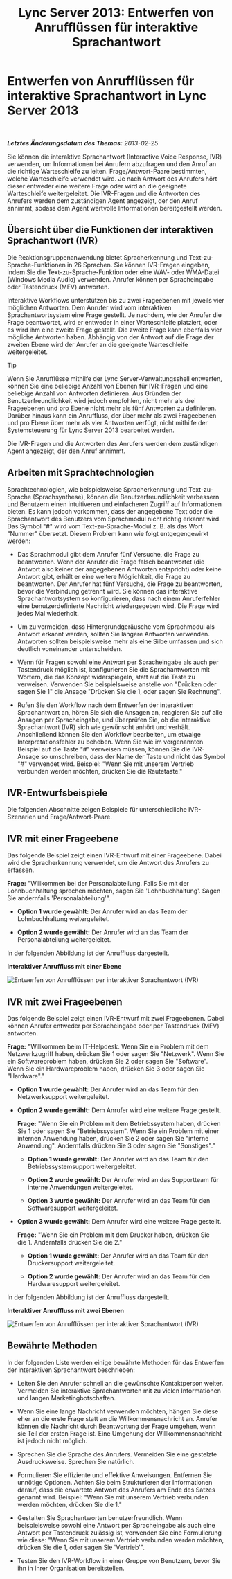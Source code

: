 ﻿---
title: 'Lync Server 2013: Entwerfen von Anrufflüssen für interaktive Sprachantwort'
TOCTitle: Entwerfen von Anrufflüssen für interaktive Sprachantwort
ms:assetid: f3477f0a-3ad5-4b13-a73c-046aa451db19
ms:mtpsurl: https://technet.microsoft.com/de-de/library/Gg413020(v=OCS.15)
ms:contentKeyID: 49295885
ms.date: 05/19/2016
mtps_version: v=OCS.15
ms.translationtype: HT
---

# Entwerfen von Anrufflüssen für interaktive Sprachantwort in Lync Server 2013

 

_**Letztes Änderungsdatum des Themas:** 2013-02-25_

Sie können die interaktive Sprachantwort (Interactive Voice Response, IVR) verwenden, um Informationen bei Anrufern abzufragen und den Anruf an die richtige Warteschleife zu leiten. Frage/Antwort-Paare bestimmten, welche Warteschleife verwendet wird. Je nach Antwort des Anrufers hört dieser entweder eine weitere Frage oder wird an die geeignete Warteschleife weitergeleitet. Die IVR-Fragen und die Antworten des Anrufers werden dem zuständigen Agent angezeigt, der den Anruf annimmt, sodass dem Agent wertvolle Informationen bereitgestellt werden.

## Übersicht über die Funktionen der interaktiven Sprachantwort (IVR)

Die Reaktionsgruppenanwendung bietet Spracherkennung und Text-zu-Sprache-Funktionen in 26 Sprachen. Sie können IVR-Fragen eingeben, indem Sie die Text-zu-Sprache-Funktion oder eine WAV- oder WMA-Datei (Windows Media Audio) verwenden. Anrufer können per Spracheingabe oder Tastendruck (MFV) antworten.

Interaktive Workflows unterstützen bis zu zwei Frageebenen mit jeweils vier möglichen Antworten. Dem Anrufer wird vom interaktiven Sprachantwortsystem eine Frage gestellt. Je nachdem, wie der Anrufer die Frage beantwortet, wird er entweder in einer Warteschleife platziert, oder es wird ihm eine zweite Frage gestellt. Die zweite Frage kann ebenfalls vier mögliche Antworten haben. Abhängig von der Antwort auf die Frage der zweiten Ebene wird der Anrufer an die geeignete Warteschleife weitergeleitet.


> [!TIP]
> Wenn Sie Anrufflüsse mithilfe der Lync Server-Verwaltungsshell entwerfen, können Sie eine beliebige Anzahl von Ebenen für IVR-Fragen und eine beliebige Anzahl von Antworten definieren. Aus Gründen der Benutzerfreundlichkeit wird jedoch empfohlen, nicht mehr als drei Frageebenen und pro Ebene nicht mehr als fünf Antworten zu definieren. Darüber hinaus kann ein Anruffluss, der über mehr als zwei Frageebenen und pro Ebene über mehr als vier Antworten verfügt, nicht mithilfe der Systemsteuerung für Lync Server 2013 bearbeitet werden.



Die IVR-Fragen und die Antworten des Anrufers werden dem zuständigen Agent angezeigt, der den Anruf annimmt.

## Arbeiten mit Sprachtechnologien

Sprachtechnologien, wie beispielsweise Spracherkennung und Text-zu-Sprache (Sprachsynthese), können die Benutzerfreundlichkeit verbessern und Benutzern einen intuitiveren und einfacheren Zugriff auf Informationen bieten. Es kann jedoch vorkommen, dass der angegebene Text oder die Sprachantwort des Benutzers vom Sprachmodul nicht richtig erkannt wird. Das Symbol "\#" wird vom Text-zu-Sprache-Modul z. B. als das Wort "Nummer" übersetzt. Diesem Problem kann wie folgt entgegengewirkt werden:

  - Das Sprachmodul gibt dem Anrufer fünf Versuche, die Frage zu beantworten. Wenn der Anrufer die Frage falsch beantwortet (die Antwort also keiner der angegebenen Antworten entspricht) oder keine Antwort gibt, erhält er eine weitere Möglichkeit, die Frage zu beantworten. Der Anrufer hat fünf Versuche, die Frage zu beantworten, bevor die Verbindung getrennt wird. Sie können das interaktive Sprachantwortsystem so konfigurieren, dass nach einem Anruferfehler eine benutzerdefinierte Nachricht wiedergegeben wird. Die Frage wird jedes Mal wiederholt.

  - Um zu vermeiden, dass Hintergrundgeräusche vom Sprachmodul als Antwort erkannt werden, sollten Sie längere Antworten verwenden. Antworten sollten beispielsweise mehr als eine Silbe umfassen und sich deutlich voneinander unterscheiden.

  - Wenn für Fragen sowohl eine Antwort per Spracheingabe als auch per Tastendruck möglich ist, konfigurieren Sie die Sprachantworten mit Wörtern, die das Konzept widerspiegeln, statt auf die Taste zu verweisen. Verwenden Sie beispielsweise anstelle von "Drücken oder sagen Sie 1" die Ansage "Drücken Sie die 1, oder sagen Sie Rechnung".

  - Rufen Sie den Workflow nach dem Entwerfen der interaktiven Sprachantwort an, hören Sie sich die Ansagen an, reagieren Sie auf alle Ansagen per Spracheingabe, und überprüfen Sie, ob die interaktive Sprachantwort (IVR) sich wie gewünscht anhört und verhält. Anschließend können Sie den Workflow bearbeiten, um etwaige Interpretationsfehler zu beheben. Wenn Sie wie im vorgenannten Beispiel auf die Taste "\#" verweisen müssen, können Sie die IVR-Ansage so umschreiben, dass der Name der Taste und nicht das Symbol "\#" verwendet wird. Beispiel: "Wenn Sie mit unserem Vertrieb verbunden werden möchten, drücken Sie die Rautetaste."

## IVR-Entwurfsbeispiele

Die folgenden Abschnitte zeigen Beispiele für unterschiedliche IVR-Szenarien und Frage/Antwort-Paare.

## IVR mit einer Frageebene

Das folgende Beispiel zeigt einen IVR-Entwurf mit einer Frageebene. Dabei wird die Spracherkennung verwendet, um die Antwort des Anrufers zu erfassen.

**Frage:** "Willkommen bei der Personalabteilung. Falls Sie mit der Lohnbuchhaltung sprechen möchten, sagen Sie 'Lohnbuchhaltung'. Sagen Sie andernfalls 'Personalabteilung'".

  - **Option 1 wurde gewählt:** Der Anrufer wird an das Team der Lohnbuchhaltung weitergeleitet.

  - **Option 2 wurde gewählt:** Der Anrufer wird an das Team der Personalabteilung weitergeleitet.

In der folgenden Abbildung ist der Anruffluss dargestellt.

**Interaktiver Anruffluss mit einer Ebene**

![Entwerfen von Anrufflüssen per interaktiver Sprachantwort (IVR)](images/Gg413020.4820a9f7-b5b0-4831-b972-baae0c015ec1(OCS.15).jpg "Entwerfen von Anrufflüssen per interaktiver Sprachantwort (IVR)")

## IVR mit zwei Frageebenen

Das folgende Beispiel zeigt einen IVR-Entwurf mit zwei Frageebenen. Dabei können Anrufer entweder per Spracheingabe oder per Tastendruck (MFV) antworten.

**Frage:** "Willkommen beim IT-Helpdesk. Wenn Sie ein Problem mit dem Netzwerkzugriff haben, drücken Sie 1 oder sagen Sie "Netzwerk". Wenn Sie ein Softwareproblem haben, drücken Sie 2 oder sagen Sie "Software". Wenn Sie ein Hardwareproblem haben, drücken Sie 3 oder sagen Sie "Hardware"."

  - **Option 1 wurde gewählt:** Der Anrufer wird an das Team für den Netzwerksupport weitergeleitet.

  - **Option 2 wurde gewählt:** Dem Anrufer wird eine weitere Frage gestellt.
    
    **Frage:** "Wenn Sie ein Problem mit dem Betriebssystem haben, drücken Sie 1 oder sagen Sie "Betriebssystem". Wenn Sie ein Problem mit einer internen Anwendung haben, drücken Sie 2 oder sagen Sie "interne Anwendung". Andernfalls drücken Sie 3 oder sagen Sie "Sonstiges"."
    
      - **Option 1 wurde gewählt:** Der Anrufer wird an das Team für den Betriebssystemsupport weitergeleitet.
    
      - **Option 2 wurde gewählt:** Der Anrufer wird an das Supportteam für interne Anwendungen weitergeleitet.
    
      - **Option 3 wurde gewählt:** Der Anrufer wird an das Team für den Softwaresupport weitergeleitet.

  - **Option 3 wurde gewählt:** Dem Anrufer wird eine weitere Frage gestellt.
    
    **Frage:** "Wenn Sie ein Problem mit dem Drucker haben, drücken Sie die 1. Andernfalls drücken Sie die 2."
    
      - **Option 1 wurde gewählt:** Der Anrufer wird an das Team für den Druckersupport weitergeleitet.
    
      - **Option 2 wurde gewählt:** Der Anrufer wird an das Team für den Hardwaresupport weitergeleitet.

In der folgenden Abbildung ist der Anruffluss dargestellt.

**Interaktiver Anruffluss mit zwei Ebenen**

![Entwerfen von Anrufflüssen per interaktiver Sprachantwort (IVR)](images/Gg413020.a5b62083-312d-4419-898b-d1a225a5379f(OCS.15).jpg "Entwerfen von Anrufflüssen per interaktiver Sprachantwort (IVR)")

## Bewährte Methoden

In der folgenden Liste werden einige bewährte Methoden für das Entwerfen der interaktiven Sprachantwort beschrieben:

  - Leiten Sie den Anrufer schnell an die gewünschte Kontaktperson weiter. Vermeiden Sie interaktive Sprachantworten mit zu vielen Informationen und langen Marketingbotschaften.

  - Wenn Sie eine lange Nachricht verwenden möchten, hängen Sie diese eher an die erste Frage statt an die Willkommensnachricht an. Anrufer können die Nachricht durch Beantwortung der Frage umgehen, wenn sie Teil der ersten Frage ist. Eine Umgehung der Willkommensnachricht ist jedoch nicht möglich.

  - Sprechen Sie die Sprache des Anrufers. Vermeiden Sie eine gestelzte Ausdrucksweise. Sprechen Sie natürlich.

  - Formulieren Sie effiziente und effektive Anweisungen. Entfernen Sie unnötige Optionen. Achten Sie beim Strukturieren der Informationen darauf, dass die erwartete Antwort des Anrufers am Ende des Satzes genannt wird. Beispiel: "Wenn Sie mit unserem Vertrieb verbunden werden möchten, drücken Sie die 1."

  - Gestalten Sie Sprachantworten benutzerfreundlich. Wenn beispielsweise sowohl eine Antwort per Spracheingabe als auch eine Antwort per Tastendruck zulässig ist, verwenden Sie eine Formulierung wie diese: "Wenn Sie mit unserem Vertrieb verbunden werden möchten, drücken Sie die 1, oder sagen Sie 'Vertrieb'".

  - Testen Sie den IVR-Workflow in einer Gruppe von Benutzern, bevor Sie ihn in Ihrer Organisation bereitstellen.

